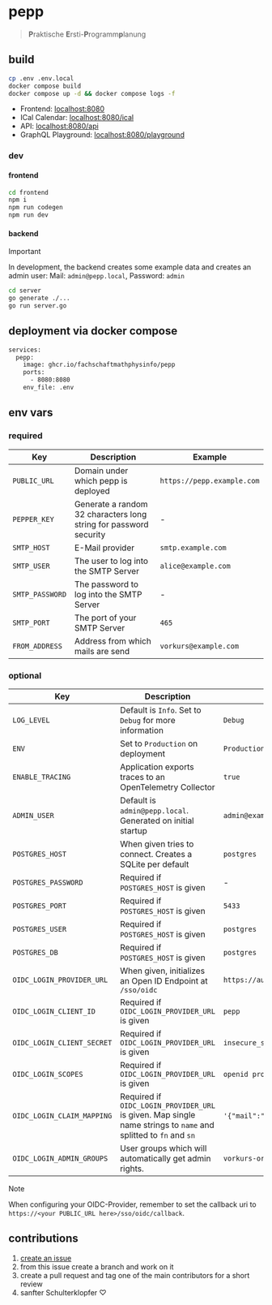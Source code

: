 # pepp
> **P**raktische **E**rsti-**P**rogramm**p**lanung

## build
```bash
cp .env .env.local
docker compose build
docker compose up -d && docker compose logs -f
```

- Frontend: [localhost:8080](http://localhost:8080)
- ICal Calendar: [localhost:8080/ical](http://localhost:8080/ical)
- API: [localhost:8080/api](http://localhost:8080/api)
- GraphQL Playground: [localhost:8080/playground](http://localhost:8080/playground)

### dev
#### frontend
```bash
cd frontend
npm i
npm run codegen
npm run dev
```

#### backend
> [!IMPORTANT]  
> In development, the backend creates some example data and creates an admin user:
> Mail: `admin@pepp.local`, 
> Password: `admin`
```bash
cd server
go generate ./...
go run server.go
```

## deployment via docker compose
```bash
services:
  pepp:
    image: ghcr.io/fachschaftmathphysinfo/pepp
    ports:
      - 8080:8080
    env_file: .env
```

## env vars

### required

| Key | Description | Example |
| - | - | - |
| `PUBLIC_URL` | Domain under which pepp is deployed | `https://pepp.example.com` |
| `PEPPER_KEY` | Generate a random 32 characters long string for password security | - |
| `SMTP_HOST` | E-Mail provider | `smtp.example.com` |
| `SMTP_USER` | The user to log into the SMTP Server | `alice@example.com` |
| `SMTP_PASSWORD` | The password to log into the SMTP Server | - |
| `SMTP_PORT` | The port of your SMTP Server | `465` |
| `FROM_ADDRESS` | Address from which mails are send | `vorkurs@example.com` |

### optional

| Key | Description | Example |
| - | - | - |
| `LOG_LEVEL` | Default is `Info`. Set to `Debug` for more information | `Debug` |
| `ENV` | Set to `Production` on deployment | `Production` |
| `ENABLE_TRACING` | Application exports traces to an OpenTelemetry Collector | `true` |
| `ADMIN_USER` | Default is `admin@pepp.local`. Generated on initial startup | `admin@example.com` |
| `POSTGRES_HOST` | When given tries to connect. Creates a SQLite per default | `postgres` |
| `POSTGRES_PASSWORD` | Required if `POSTGRES_HOST` is given | - |
| `POSTGRES_PORT` | Required if `POSTGRES_HOST` is given | `5433` |
| `POSTGRES_USER` | Required if `POSTGRES_HOST` is given | `postgres` |
| `POSTGRES_DB` | Required if `POSTGRES_HOST` is given | `postgres` |
| `OIDC_LOGIN_PROVIDER_URL` | When given, initializes an Open ID Endpoint at `/sso/oidc` | `https://auth.example.com` |
| `OIDC_LOGIN_CLIENT_ID` | Required if `OIDC_LOGIN_PROVIDER_URL` is given | `pepp` |
| `OIDC_LOGIN_CLIENT_SECRET` | Required if `OIDC_LOGIN_PROVIDER_URL` is given | `insecure_secret` |
| `OIDC_LOGIN_SCOPES` | Required if `OIDC_LOGIN_PROVIDER_URL` is given | `openid profile email groups` |
| `OIDC_LOGIN_CLAIM_MAPPING` | Required if `OIDC_LOGIN_PROVIDER_URL` is given. Map single name strings to `name` and splitted to `fn` and `sn` | `'{"mail":"email","name":"name","groups":"groups"}'` |
| `OIDC_LOGIN_ADMIN_GROUPS` | User groups which will automatically get admin rights. | `vorkurs-orga root` |

> [!NOTE]
> When configuring your OIDC-Provider, remember to set the callback uri to `https://<your PUBLIC_URL here>/sso/oidc/callback`.

## contributions
1. [create an issue](https://github.com/FachschaftMathPhysInfo/pepp/issues/new)
2. from this issue create a branch and work on it
3. create a pull request and tag one of the main contributors for a short review
4. sanfter Schulterklopfer ♡
